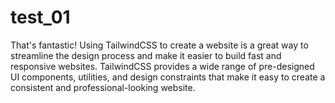 # test_01
That's fantastic! Using TailwindCSS to create a website is a great way to streamline the design process and make it easier to build fast and responsive websites. TailwindCSS provides a wide range of pre-designed UI components, utilities, and design constraints that make it easy to create a consistent and professional-looking website. 
